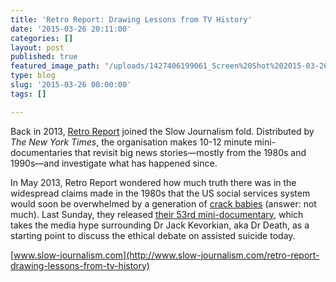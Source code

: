 ```yaml
---
title: 'Retro Report: Drawing Lessons from TV History'
date: '2015-03-26 20:11:00'
categories: []
layout: post
published: true
featured_image_path: "/uploads/1427406199061_Screen%20Shot%202015-03-26%20at%205.42.52%20PM.png"
type: blog
slug: '2015-03-26 00:00:00'
tags: []

---
```

Back in 2013, [Retro Report](http://www.retroreport.org/) joined the Slow Journalism fold. Distributed by _The New York Times_, the organisation makes 10-12 minute mini-documentaries that revisit big news stories—mostly from the 1980s and 1990s—and investigate what has happened since.

In May 2013, Retro Report wondered how much truth there was in the widespread claims made in the 1980s that the US social services system would soon be overwhelmed by a generation of [crack babies](http://www.retroreport.org/video/crack-babies-a-tale-from-the-drug-wars/) (answer: not much). Last Sunday, they released [their 53rd mini-documentary](http://www.retroreport.org/video/a-right-to-die/), which takes the media hype surrounding Dr Jack Kevorkian, aka Dr Death, as a starting point to discuss the ethical debate on assisted suicide today.

[www.slow-journalism.com](http://www.slow-journalism.com/retro-report-drawing-lessons-from-tv-history)

